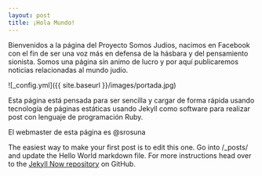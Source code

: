 ```yaml
---
layout: post
title: ¡Hola Mundo!
---
```


Bienvenidos a la página del Proyecto Somos Judios, nacimos en Facebook con el fin de ser una voz más en defensa de la hásbara y del pensamiento sionista.
Somos una página sin animo de lucro y por aquí publicaremos noticias relacionadas al mundo judío.

![_config.yml]({{ site.baseurl }}/images/portada.jpg)

Esta página está pensada para ser sencilla y cargar de forma rápida usando tecnología de páginas estáticas usando Jekyll como software para realizar post con lenguaje de programación Ruby.

El webmaster de esta página es @srosuna

The easiest way to make your first post is to edit this one. Go into /_posts/ and update the Hello World markdown file. For more instructions head over to the [Jekyll Now repository](https://github.com/barryclark/jekyll-now) on GitHub.

